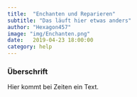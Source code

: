 ```yaml
---
title:  "Enchanten und Reparieren"
subtitle: "Das läuft hier etwas anders"
author: "Hexagon457"
image: "img/Enchanten.png"
date:   2019-04-23 18:00:00
category: help
---
```


### Überschrift
Hier kommt bei Zeiten ein Text.